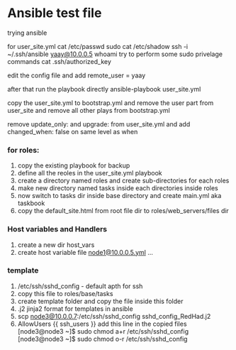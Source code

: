 # Ansible test file

trying ansible


for user_site.yml
cat /etc/passwd
sudo cat /etc/shadow
ssh -i ~/.ssh/ansible yaay@10.0.0.5
whoami
try to perform some sudo privelage commands
cat .ssh/authorized_key

edit the config file and add
remote_user = yaay


after that run the playbook directly
ansible-playbook user_site.yml

copy the user_site.yml to bootstrap.yml and remove the user part from user_site and remove all other plays from bootstrap.yml

remove update_only: and upgrade: from user_site.yml
and add changed_when: false on same level as when

### for roles:
1. copy the existing playbook for backup
2. define all the reoles in the user_site.yml playbook
3. create a directory named roles and create sub-directories for each roles
4. make new directory named tasks inside each directories inside roles
5. now switch to tasks dir inside base directory and create main.yml aka taskbook
6. copy the default_site.html from root file dir to roles/web_servers/files dir


### Host variables and Handlers
1. create a new dir host_vars
2. create host variable file node1@10.0.0.5.yml ...


### template 
1. /etc/ssh/sshd_config - default apth for ssh
2. copy this file to roles/base/tasks
3. create template folder and copy the file inside this folder
4. .j2 jinja2 format for templates in ansible
5. scp node3@10.0.0.7:/etc/ssh/sshd_config sshd_config_RedHad.j2
6. AllowUsers {{ ssh_users }} add this line in the copied files
[node3@node3 ~]$ sudo chmod a+r /etc/ssh/sshd_config 
[node3@node3 ~]$ sudo chmod o-r /etc/ssh/sshd_config 